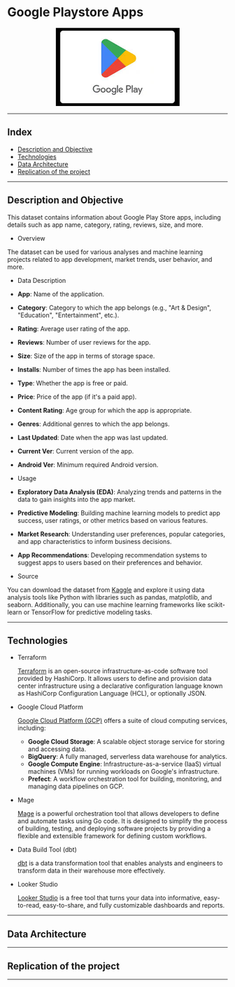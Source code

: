 # Google Playstore Apps

<p align="center">
  <img src="images\playstore.jpg">
</p>

---
## Index

- [Description and Objective](#description-and-objective)
- [Technologies](#technologies)
- [Data Architecture](#data-architecture)
- [Replication of the project](#replication-of-the-project)

---

## Description and Objective

This dataset contains information about Google Play Store apps, including details such as app name, category, rating, reviews, size, and more.

- Overview

The dataset can be used for various analyses and machine learning projects related to app development, market trends, user behavior, and more.

- Data Description

- **App**: Name of the application.
- **Category**: Category to which the app belongs (e.g., "Art & Design", "Education", "Entertainment", etc.).
- **Rating**: Average user rating of the app.
- **Reviews**: Number of user reviews for the app.
- **Size**: Size of the app in terms of storage space.
- **Installs**: Number of times the app has been installed.
- **Type**: Whether the app is free or paid.
- **Price**: Price of the app (if it's a paid app).
- **Content Rating**: Age group for which the app is appropriate.
- **Genres**: Additional genres to which the app belongs.
- **Last Updated**: Date when the app was last updated.
- **Current Ver**: Current version of the app.
- **Android Ver**: Minimum required Android version.

- Usage

- **Exploratory Data Analysis (EDA)**: Analyzing trends and patterns in the data to gain insights into the app market.
- **Predictive Modeling**: Building machine learning models to predict app success, user ratings, or other metrics based on various features.
- **Market Research**: Understanding user preferences, popular categories, and app characteristics to inform business decisions.
- **App Recommendations**: Developing recommendation systems to suggest apps to users based on their preferences and behavior.

- Source

You can download the dataset from [Kaggle](https://www.kaggle.com/datasets/gauthamp10/google-playstore-apps) and explore it using data analysis tools like Python with libraries such as pandas, matplotlib, and seaborn. Additionally, you can use machine learning frameworks like scikit-learn or TensorFlow for predictive modeling tasks.

---

## Technologies

- Terraform

  [Terraform](https://www.terraform.io/) is an open-source infrastructure-as-code software tool provided by HashiCorp. It allows users to define and provision data center infrastructure using a declarative configuration language known as HashiCorp Configuration Language (HCL), or optionally JSON.

- Google Cloud Platform

  [Google Cloud Platform (GCP)](https://cloud.google.com/) offers a suite of cloud computing services, including:

  - **Google Cloud Storage**: A scalable object storage service for storing and accessing data.
  - **BigQuery**: A fully managed, serverless data warehouse for analytics.
  - **Google Compute Engine**: Infrastructure-as-a-service (IaaS) virtual machines (VMs) for running workloads on Google's infrastructure.
  - **Prefect**: A workflow orchestration tool for building, monitoring, and managing data pipelines on GCP.

- Mage

  [Mage](https://www.mage.ai/) is a powerful orchestration tool that allows developers to define and automate tasks using Go code. It is designed to simplify the process of building, testing, and deploying software projects by providing a flexible and extensible framework for defining custom workflows.

- Data Build Tool (dbt)

  [dbt](https://www.getdbt.com/) is a data transformation tool that enables analysts and engineers to transform data in their warehouse more effectively.

- Looker Studio

  [Looker Studio](https://looker.com/platform/studio) is a free tool that turns your data into informative, easy-to-read, easy-to-share, and fully customizable dashboards and reports.


---

## Data Architecture

---

## Replication of the project

---
